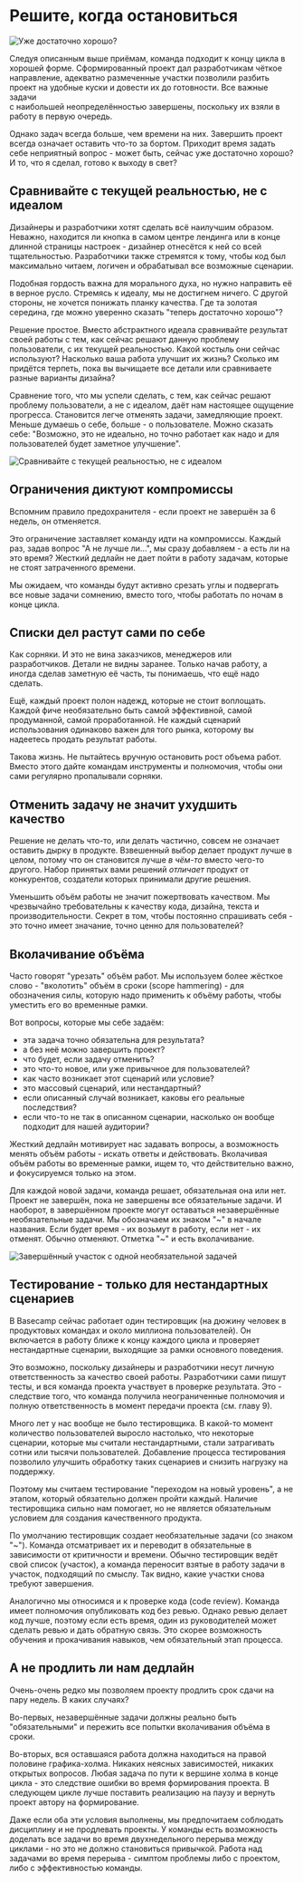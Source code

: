 # Решите, когда остановиться

![Уже достаточно хорошо?](https://basecamp.com/assets/books/shapeup/3.5/intro_cartoon-05df8762bc8fd85d9569643ebce62197e9326bd1fc4bf3c3a89faec8f94eae81.png)

Следуя описанным выше приёмам, команда подходит к концу цикла в хорошей форме. Сформированный проект дал разработчикам чёткое направление, адекватно размеченные участки позволили разбить проект на удобные куски и довести их до готовности. Все важные задачи  
с наибольшей неопределённостью завершены, поскольку их взяли в работу в первую очередь.

Однако задач всегда больше, чем времени на них. Завершить проект всегда означает оставить что-то за бортом. Приходит время задать себе неприятный вопрос - может быть, сейчас уже достаточно хорошо? И то, что я сделал, готово к выходу в свет?

## Сравнивайте с текущей реальностью, не с идеалом

Дизайнеры и разработчики хотят сделать всё наилучшим образом. Неважно, находится ли кнопка в самом центре лендинга или в конце длинной страницы настроек - дизайнер отнесётся к ней со всей тщательностью. Разработчики также стремятся к тому, чтобы код был максимально читаем, логичен и обрабатывал все возможные сценарии. 

Подобная гордость важна для морального духа, но нужно направить её в верное русло. Стремясь к идеалу, мы не достигнем ничего. С другой стороны, не хочется понижать планку качества. Где та золотая середина, где можно уверенно сказать "теперь достаточно хорошо"?

Решение простое. Вместо абстрактного идеала сравнивайте результат своей работы с тем, как сейчас решают данную проблему пользователи, с их текущей реальностью. Какой костыль они сейчас используют? Насколько ваша работа улучшит их жизнь? Сколько им придётся терпеть, пока вы вычищаете все детали или сравниваете разные варианты дизайна?

Сравнение того, что мы успели сделать, с тем, как сейчас решают проблему пользователи, а не с идеалом, даёт нам настоящее ощущение прогресса. Становится легче отменять задачи, замедляющие проект. Меньше думаешь о себе, больше - о пользователе. Можно сказать себе: "Возможно, это не идеально, но точно работает как надо и для пользователей будет заметное улучшение".

![Сравнивайте с текущей реальностью, не с идеалом](https://basecamp.com/assets/books/shapeup/3.5/compare_to_baseline-ff521686dc8ea60cb9587d072409f5ee8bba79ca269e0fb04963b930699fb62d.jpg)

## Ограничения диктуют компромиссы

Вспомним правило предохранителя - если проект не завершён за 6 недель, он отменяется.

Это ограничение заставляет команду идти на компромиссы. Каждый раз, задав вопрос "А не лучше ли...", мы сразу добавляем - а есть ли на это время? Жесткий дедлайн не дает пойти в работу задачам, которые не стоят затраченного времени.

Мы ожидаем, что команды будут активно срезать углы и подвергать все новые задачи сомнению, вместо того, чтобы работать по ночам в конце цикла. 

## Списки дел растут сами по себе

Как сорняки. И это не вина заказчиков, менеджеров или разработчиков. Детали не видны заранее. Только начав работу, а иногда сделав заметную её часть, ты понимаешь, что ещё надо сделать.

Ещё, каждый проект полон надежд, которые не стоит воплощать. Каждой фиче необязательно быть самой эффективной, самой продуманной, самой проработанной. Не каждый сценарий использования одинаково важен для того рынка, которому вы надеетесь продать результат работы.

Такова жизнь. Не пытайтесь вручную остановить рост объема работ. Вместо этого дайте командам инструменты и полномочия, чтобы они сами регулярно пропалывали сорняки. 

## Отменить задачу не значит ухудшить качество

Решение не делать что-то, или делать частично, совсем не означает оставить дырку в продукте. Взвешенный выбор делает продукт лучше в целом, потому что он становится лучше _в чём-то_ вместо чего-то другого. Набор принятых вами решений _отличает_ продукт от конкурентов, создатели которых принимали другие решения.

Уменьшить объём работы не значит пожертвовать качеством. Мы чрезвычайно требовательны к качеству кода, дизайна, текста и производительности. Секрет в том, чтобы постоянно спрашивать себя - это точно имеет значание, точно ценно для пользователей?

## Вколачивание объёма

Часто говорят "урезать" объём работ. Мы используем более жёсткое слово - "вколотить" объём в сроки (scope hammering) - для обозначения силы, которую надо применить к объёму работы, чтобы уместить его во временные рамки.

Вот вопросы, которые мы себе задаём:

* эта задача точно обязательна для результата?
* а без неё можно завершить проект?
* что будет, если задачу отменить?
* это что-то новое, или уже привычное для пользователей?
* как часто возникает этот сценарий или условие?
* это массовый сценарий, или нестандартный?
* если описанный случай возникает, каковы его реальные последствия?
* если что-то не так в описанном сценарии, насколько он вообще подходит для нашей аудитории?

Жесткий дедлайн мотивирует нас задавать вопросы, а возможность менять объём работы - искать ответы и действовать. Вколачивая объём работы во временные рамки, ищем то, что действительно важно, и фокусируемся только на этом.

Для каждой новой задачи, команда решает, обязательная она или нет. Проект не завершён, пока не завершены все обязательные задачи. И наоборот, в завершённом проекте могут оставаться незавершённые необязательные задачи. Мы обозначаем их знаком "~" в начале названия. Если будет время - их возьмут в работу, если нет - их отменят. Обычно отменяют. Отметка "~" и есть вколачивание.

![Завершённый участок с одной необязательной задачей](https://basecamp.com/assets/books/shapeup/3.5/scope_with_maybes-1838d92cd3c87917932716ef6baaad023b5b968af9d3f316d257c5f08a3a71f8.png)

## Тестирование - только для нестандартных сценариев

В Basecamp сейчас работает один тестировщик (на дюжину человек в продуктовых командах и около миллиона пользователей). Он включается в работу ближе к концу каждого цикла и проверяет нестандартные сценарии, выходящие за рамки основного поведения.

Это возможно, поскольку дизайнеры и разработчики несут личную ответственность за качество своей работы. Разработчики сами пишут тесты, и вся команда проекта участвует в проверке результата. Это - следствие того, что команда получила неограниченные полномочия и полную ответственность в момент передачи проекта (см. главу 9).

Много лет у нас вообще не было тестировщика. В какой-то момент количество пользователей выросло настолько, что некоторые сценарии, которые мы считали нестандартными, стали затрагивать сотни или тысячи пользователей. Добавление процесса тестирования позволило улучшить обработку таких сценариев и снизить нагрузку на поддержку.

Поэтому мы считаем тестирование "переходом на новый уровень", а не этапом, который обязательно должен пройти каждый. Наличие тестировщика сильно нам помогает, но не является обязательным условием для создания качественного продукта.

По умолчанию тестировщик создает необязательные задачи (со знаком "~"). Команда отсматривает их и переводит в обязательные в зависимости от критичности и времени. Обычно тестировщик ведёт свой список (участок), а команда переносит взятые в работу задачи в участок, подходящий по смыслу. Так видно, какие участки снова требуют завершения.

Аналогично мы относимся и к проверке кода (code review). Команда имеет полномочия опубликовать код без ревью. Однако ревью делает код лучше, поэтому если есть время, один из руководителей может сделать ревью и дать обратную связь. Это скорее возможность обучения и прокачивания навыков, чем обязательный этап процесса.

## А не продлить ли нам дедлайн

Очень-очень редко мы позволяем проекту продлить срок сдачи на пару недель. В каких случаях?

Во-первых, незавершённые задачи должны реально быть "обязательными" и пережить все попытки вколачивания объёма в сроки.

Во-вторых, вся оставшаяся работа должна находиться на правой половине графика-холма. Никаких неясных зависимостей, никаких открытых вопросов. Любая задача по пути к вершине холма в конце цикла - это следствие ошибки во время формирования проекта. В следующем цикле лучше поставить реализацию на паузу и вернуть проект автору на формирование.

Даже если оба эти условия выполнены, мы предпочитаем соблюдать дисциплину и не продлевать проекты. У команды есть возможность доделать все задачи во время двухнедельного перерыва между циклами - но это не должно становиться привычкой. Работа над задачами во время перерыва - симптом проблемы либо с проектом, либо с эффективностью команды.

